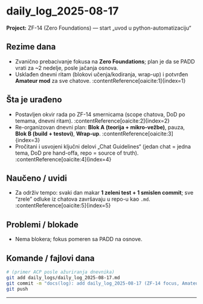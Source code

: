 # daily_log_2025-08-17

**Project:** ZF-14 (Zero Foundations) — start „uvod u python-automatizaciju“

## Rezime dana

- Zvanično prebacivanje fokusa na **Zero Foundations**; plan je da se PADD vrati za ~2 nedelje, posle jačanja osnova.
- Usklađen dnevni ritam (blokovi učenja/kodiranja, wrap-up) i potvrđen **Amateur mod** za sve chatove. :contentReference[oaicite:1]{index=1}

## Šta je urađeno

- Postavljen okvir rada po ZF-14 smernicama (scope chatova, DoD po temama, dnevni ritam). :contentReference[oaicite:2]{index=2}
- Re-organizovan dnevni plan: **Blok A (teorija + mikro-vežbe)**, pauza, **Blok B (build + testovi)**, **Wrap-up**. :contentReference[oaicite:3]{index=3}
- Pročitani i usvojeni ključni delovi „Chat Guidelines“ (jedan chat = jedna tema, DoD pre hand-offa, repo = source of truth). :contentReference[oaicite:4]{index=4}

## Naučeno / uvidi

- Za održiv tempo: svaki dan makar **1 zeleni test + 1 smislen commit**; sve “zrele” odluke iz chatova završavaju u repo-u kao `.md`. :contentReference[oaicite:5]{index=5}

## Problemi / blokade

- Nema blokera; fokus pomeren sa PADD na osnove.

## Komande / fajlovi dana

```bash
# (primer ACP posle ažuriranja dnevnika)
git add daily_logs/daily_log_2025-08-17.md
git commit -m "docs(log): add daily_log_2025-08-17 (ZF-14 focus, Amateur mod rhythm)"
git push
```

---
